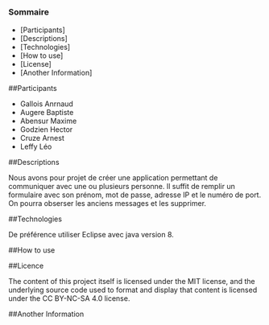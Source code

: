 <h1 align="center" Chat Room>

### Sommaire

* [Participants]
* [Descriptions]
* [Technologies]
* [How to use]
* [License]
* [Another Information] 


##Participants

* Gallois Anrnaud
* Augere Baptiste
* Abensur Maxime
* Godzien Hector
* Cruze Arnest
* Leffy Léo 


##Descriptions

Nous avons pour projet de créer une application permettant de communiquer avec une ou plusieurs personne. Il suffit de remplir un formulaire avec son prénom,
mot de passe, adresse IP et le numéro de port. On pourra obserser les anciens messages et les supprimer.

##Technologies

De préférence utiliser Eclipse avec java version 8.

##How to use


##Licence

The content of this project itself is licensed under the MIT license, and the underlying source code used to format and display that content is 
licensed under the CC BY-NC-SA 4.0 license.

##Another Information


